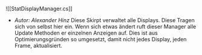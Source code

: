 ![[StatDisplayManager.cs]]
- *Autor: Alexander Hinz*
Diese Skirpt verwaltet alle Displays. Diese Tragen sich von selbst hier ein. Wenn sich etwas ändert ruft dieser Manager alle Update Methoden er einzelnen Anzeigen auf. 
Dies ist aus Optimierungsgründen so umgesetzt, damit nicht jedes Display, jeden Frame, aktualisiert. 